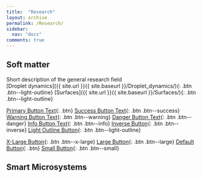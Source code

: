 ```yaml
---
title:  "Research"
layout: archive
permalink: /Research/
sidebar:
  nav: "docs"
comments: true
---
```


## Soft matter
Short description of the general research field<br>
[Droplet dynamics]({{ site.url }}{{ site.baseurl }}/Droplet_dynamics/){: .btn .btn--light-outline}
[Surfaces]({{ site.url }}{{ site.baseurl }}/Surfaces/){: .btn .btn--light-outline}

[Primary Button Text](#link){: .btn}
[Success Button Text](#link){: .btn .btn--success}
[Warning Button Text](#link){: .btn .btn--warning}
[Danger Button Text](#link){: .btn .btn--danger}
[Info Button Text](#link){: .btn .btn--info}
[Inverse Button](#link){: .btn .btn--inverse}
[Light Outline Button](#link){: .btn .btn--light-outline}

[X-Large Button](#link){: .btn .btn--x-large}
[Large Button](#link){: .btn .btn--large}
[Default Button](#link){: .btn}
[Small Button](#link){: .btn .btn--small}

## Smart Microsystems
